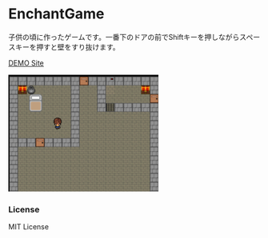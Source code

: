 # EnchantGame
子供の頃に作ったゲームです。一番下のドアの前でShiftキーを押しながらスペースキーを押すと壁をすり抜けます。

[DEMO Site](https://takutoyoshikai.github.io/EnchantGame/index.html)

<img src="./image.png" width="300">

### License
MIT License
